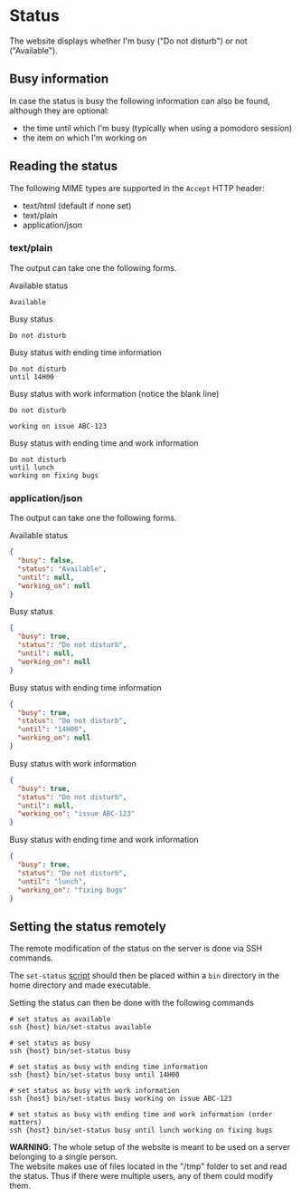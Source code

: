 # Status

The website displays whether I'm busy ("Do not disturb") or not ("Available").

## Busy information

In case the status is busy the following information can also be found,
although they are optional:
- the time until which I'm busy (typically when using a pomodoro session)
- the item on which I'm working on

## Reading the status

The following MIME types are supported in the `Accept` HTTP header:
- text/html (default if none set)
- text/plain
- application/json

### text/plain

The output can take one the following forms.

Available status
```
Available
```

Busy status
```
Do not disturb
```

Busy status with ending time information
```
Do not disturb
until 14H00
```

Busy status with work information (notice the blank line)
```
Do not disturb

working on issue ABC-123
```

Busy status with ending time and work information
```
Do not disturb
until lunch
working on fixing bugs
```

### application/json

The output can take one the following forms.

Available status
```json
{
  "busy": false,
  "status": "Available",
  "until": null,
  "working_on": null
}
```

Busy status
```json
{
  "busy": true,
  "status": "Do not disturb",
  "until": null,
  "working_on": null
}
```

Busy status with ending time information
```json
{
  "busy": true,
  "status": "Do not disturb",
  "until": "14H00",
  "working_on": null
}
```

Busy status with work information
```json
{
  "busy": true,
  "status": "Do not disturb",
  "until": null,
  "working_on": "issue ABC-123"
}
```

Busy status with ending time and work information
```json
{
  "busy": true,
  "status": "Do not disturb",
  "until": "lunch",
  "working_on": "fixing bugs"
}
```

## Setting the status remotely

The remote modification of the status on the server is done via SSH commands.

The `set-status` [script](scripts/set-status) should then be placed within a
`bin` directory in the home directory and made executable.

Setting the status can then be done with the following commands
```shell
# set status as available
ssh {host} bin/set-status available

# set status as busy
ssh {host} bin/set-status busy

# set status as busy with ending time information
ssh {host} bin/set-status busy until 14H00

# set status as busy with work information
ssh {host} bin/set-status busy working on issue ABC-123

# set status as busy with ending time and work information (order matters)
ssh {host} bin/set-status busy until lunch working on fixing bugs
```

__WARNING__: The whole setup of the website is meant to be used on a server
belonging to a single person.  
The website makes use of files located in the "/tmp" folder to set and read
the status. Thus if there were multiple users, any of them could modify them.
